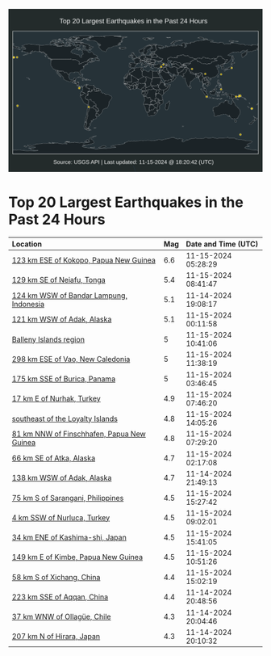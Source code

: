 ![Map](./map.png)

# Top 20 Largest Earthquakes in the Past 24 Hours

| Location | Mag | Date and Time (UTC) |
|:---|:---|:---|
| [123 km ESE of Kokopo, Papua New Guinea](https://earthquake.usgs.gov/earthquakes/eventpage/us7000nrwz) | 6.6 | 11-15-2024 05:28:29 |
| [129 km SE of Neiafu, Tonga](https://earthquake.usgs.gov/earthquakes/eventpage/us7000nry3) | 5.4 | 11-15-2024 08:41:47 |
| [124 km WSW of Bandar Lampung, Indonesia](https://earthquake.usgs.gov/earthquakes/eventpage/us7000nrtu) | 5.1 | 11-14-2024 19:08:17 |
| [121 km WSW of Adak, Alaska](https://earthquake.usgs.gov/earthquakes/eventpage/us7000nrw7) | 5.1 | 11-15-2024 00:11:58 |
| [Balleny Islands region](https://earthquake.usgs.gov/earthquakes/eventpage/us7000nryg) | 5 | 11-15-2024 10:41:06 |
| [298 km ESE of Vao, New Caledonia](https://earthquake.usgs.gov/earthquakes/eventpage/us7000nryk) | 5 | 11-15-2024 11:38:19 |
| [175 km SSE of Burica, Panama](https://earthquake.usgs.gov/earthquakes/eventpage/us7000nrwt) | 5 | 11-15-2024 03:46:45 |
| [17 km E of Nurhak, Turkey](https://earthquake.usgs.gov/earthquakes/eventpage/us7000nrxw) | 4.9 | 11-15-2024 07:46:20 |
| [southeast of the Loyalty Islands](https://earthquake.usgs.gov/earthquakes/eventpage/us7000nrz2) | 4.8 | 11-15-2024 14:05:26 |
| [81 km NNW of Finschhafen, Papua New Guinea](https://earthquake.usgs.gov/earthquakes/eventpage/us7000nrxu) | 4.8 | 11-15-2024 07:29:20 |
| [66 km SE of Atka, Alaska](https://earthquake.usgs.gov/earthquakes/eventpage/us7000nrwh) | 4.7 | 11-15-2024 02:17:08 |
| [138 km WSW of Adak, Alaska](https://earthquake.usgs.gov/earthquakes/eventpage/us7000nrv2) | 4.7 | 11-14-2024 21:49:13 |
| [75 km S of Sarangani, Philippines](https://earthquake.usgs.gov/earthquakes/eventpage/us7000nrzu) | 4.5 | 11-15-2024 15:27:42 |
| [4 km SSW of Nurluca, Turkey](https://earthquake.usgs.gov/earthquakes/eventpage/us7000nry6) | 4.5 | 11-15-2024 09:02:01 |
| [34 km ENE of Kashima-shi, Japan](https://earthquake.usgs.gov/earthquakes/eventpage/us7000ns09) | 4.5 | 11-15-2024 15:41:05 |
| [149 km E of Kimbe, Papua New Guinea](https://earthquake.usgs.gov/earthquakes/eventpage/us7000nryh) | 4.5 | 11-15-2024 10:51:26 |
| [58 km S of Xichang, China](https://earthquake.usgs.gov/earthquakes/eventpage/us7000nrzw) | 4.4 | 11-15-2024 15:02:19 |
| [223 km SSE of Aqqan, China](https://earthquake.usgs.gov/earthquakes/eventpage/us7000nruq) | 4.4 | 11-14-2024 20:48:56 |
| [37 km WNW of Ollagüe, Chile](https://earthquake.usgs.gov/earthquakes/eventpage/us7000nruc) | 4.3 | 11-14-2024 20:04:46 |
| [207 km N of Hirara, Japan](https://earthquake.usgs.gov/earthquakes/eventpage/us7000nruf) | 4.3 | 11-14-2024 20:10:32 |

